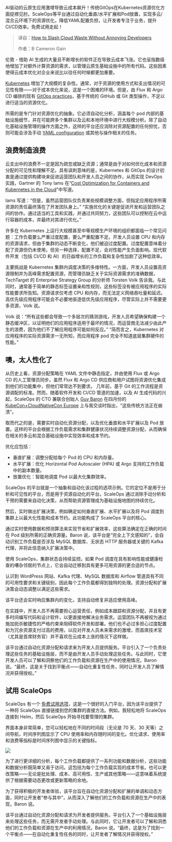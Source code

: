 <!--
title: 如何在不惹恼开发者的情况下削减云浪费
cover: https://cdn.thenewstack.io/media/2025/05/5a30715f-slash-cloud-spend.jpg
summary: AI驱动的云原生应用激增导致云成本飙升！传统GitOps在Kubernetes资源优化方面捉襟见肘。ScaleOps等平台通过自动化垂直/水平扩展和Pod放置，实现多云/混合云环境下的资源优化，降低YAML配置负担，让开发者专注于业务，提升CI/CD效率。免费试用走起！
-->

AI驱动的云原生应用激增导致云成本飙升！传统GitOps在Kubernetes资源优化方面捉襟见肘。ScaleOps等平台通过自动化垂直/水平扩展和Pod放置，实现多云/混合云环境下的资源优化，降低YAML配置负担，让开发者专注于业务，提升CI/CD效率。免费试用走起！

> 译自：[How to Slash Cloud Waste Without Annoying Developers](https://thenewstack.io/how-to-slash-cloud-waste-without-annoying-developers/)
> 
> 作者：B Cameron Gain

伦敦 - 借助 AI 生成的大量且不断增长的软件正在导致云成本飞涨。它也呈指数级地增加了对额外计算资源的需求，以管理云原生基础设施中的所有代码。这些因素使得云成本优化对企业来说比以往任何时候都更加重要。

[Kubernetes](https://thenewstack.io/kubernetes/) 增加了大规模的复杂性。通常，对于资源的使用方式和支出情况的可见性有限——对于成本优化来说，这是一个困难的环境。但是，由 Flux 和 Argo CD 编排的现有 [GitOps practices](https://thenewstack.io/4-core-principles-of-gitops/)，基于传统的 GitHub 或 Git 类型操作，不足以进行适当的资源优化。

所需的是专门针对资源优化的抽象。它必须自动化分析，涵盖每个 pod 内部的基础设施细节，并在可能跨多个集群以及云和本地环境中进行大规模分析。除了自动化基础设施管理的操作方面之外，这样的平台还应消除对资源配置的任何担忧，否则可能会涉及手动 [YAML configuration](https://thenewstack.io/yall-against-my-lingo-why-everyone-hates-on-yaml/) 或其他与操作相关的任务。

## 浪费制造浪费

云支出中的浪费不一定是因为疏忽或缺乏资源；通常是由于对如何优化成本和资源分配的可见性和理解不足。具有讽刺意味的是，Kubernetes 和 GitOps 的设计初衷是通过提供构建块来促进运营团队和开发人员之间的协作，从而实现 DevOps 实践，Gartner 的 Tony Iams 在“[Cost Optimization for Containers and Kubernetes in the Cloud](https://www.gartner.com/en/documents/5692519)”中写道。

Iams 写道：“但是，虽然运营团队仅负责某些规模调整方面，但指定应用程序所需资源的责任最终落在了开发团队身上。” “实施优化的关键是促进开发和运营团队之间的协作。通过适当的工具和实践，并通过共同努力，这些团队可以控制在云中运行容器的成本，并最终对其进行优化。”

许多在 Kubernetes 上运行大规模甚至中等规模生产环境的组织都面临一个常见问题：工作负载要么严重过度配置，要么严重配置不足。开发人员设置 CPU 和内存的资源请求，但由于集群的动态不断变化，他们被迫过度配置。过度配置意味着分配了资源但仍未使用，但另一种选择，配置不足，会对性能产生负面影响。现代软件开发（包括 CI/CD 和 AI）的日益增长的工作负载和复杂性加剧了这种低效率。

主要挑战是 Kubernetes 集群内调度决策的多维特性。一方面，开发人员设置高资源限制并为高峰需求配置资源，而管理员缺乏关于实际资源需求的准确数据，TechTarget 的 Enterprise Strategy Group 的分析师 Torsten Volk 告诉我。与此同时，通常基于简单的静态标签设置亲和性规则，这些标签没有被应用程序的实际性能要求所告知。资源请求仅考虑 CPU 和内存，而无法定义网络吞吐量和延迟。高优先级应用程序可能会不必要地驱逐低优先级应用程序，尽管实际上并不需要更多资源，Volk 说。

Volk 说：“所有这些都会导致一个多层次的猜测游戏，开发人员希望确保构建一个静态缓冲区，以证明他们的应用程序适用于最坏的情况，而运营商无法减少由此产生的浪费，因为他们不了解应用程序可能如何反应。” “简而言之，Kubernetes 对应用程序的实际资源需求一无所知，而应用程序 pod 完全不知道底层集群硬件的性能。”

## 噢，太人性化了

从历史上看，资源分配策略在 YAML 文件中静态指定，并由使用 Flux 或 Argo CD 的人工管理员同步。虽然 Flux 和 Argo CD 供应商和用户试图将资源优化集成到他们的功能集中，但他们常常达不到要求。
几年前，基于 Git 的工作流程是资源调配的标准。然而，随着软件开发和 CI/CD 管道的加速，以及 AI 生成代码的兴起，ScaleOps 的 CTO 兼联合创始人 [Guy Baron](https://www.linkedin.com/in/rhinof/?originalSubdomain=il) 在四月份的 [KubeCon+CloudNativeCon Europe](https://thenewstack.io/kubecon-cloudnativecon-eu-2025/) 上与我交谈时指出，“这些传统方法正在崩溃”。

取而代之的是，需要实时自动化资源分配，以及优化垂直和水平扩展以及 Pod 放置。这样的平台会根据工作负载需求和集群健康状况持续调整资源分配，从而确保在相关的多云和混合基础设施中实现效率和成本节约。

优化应包括：

*   垂直扩展：调整分配给每个 Pod 的 CPU 和内存量。
*   水平扩展：优化 Horizontal Pod Autoscaler (HPA) 或 Argo 支持的工作负载中的副本数量。
*   放置优化：智能地调度 Pod 以最大化集群效率。

ScaleOps 的平台就是一个抽象和自动化该过程的选项示例。它的定位不是用于分析和可见性的平台，而是用于资源自动化的平台。ScaleOps 通过消除手动分析和干预的需要来自动化决策，从而帮助资源管理成为基础设施地图的持续优化。

然后，实时做出扩展决策，例如确定如何垂直扩展、水平扩展以及将 Pod 调度到集群上以最大化性能和成本节约。此功能构成了 ScaleOps 平台的核心。

通过实时使用数据和预测算法来实现节省和扩展效率，这些算法确定在正确的时间在 Pod 级别所需的正确资源量。Baron 说，该平台是“完全上下文感知的”，会自动识别工作负载是否涉及 MySQL 数据库、无状态 HTTP 服务器或关键的 Kafka 代理，并将此信息纳入扩展决策中。

使用 ScaleOps，集群状态会持续监控。如果 Pod 调度在具有影响性能或健康检查的嘈杂邻居的节点上，它会自动迁移到具有更多可用资源的更合适的节点。

认识到 WordPress 网站、Kafka 代理、MySQL 数据库和 Airflow 管道具有不同的可用性要求和关键级别，因此每个工作负载都得到独特的处理。资源分配和扩展决策会动态调整以满足这些需求。

该平台还会实时响应集群内的变化，支持自动修复并适应使用高峰。

在实践中，开发人员不再需要担心运营责任，例如成本跟踪和资源分配，并且有更多时间编写代码和设计软件，以更直接地解决业务需求。运营团队不再被视为通过施加扼杀敏捷性的严格约束来阻碍软件开发和部署。他们也不必过多担心过度配置和为冗余资源支付过高的费用，以应对开发人员未来需求的激增，而首席技术官（尤其是首席财务官）并不喜欢在云成本上涨的情况下这样做。

该平台通过自动化资源分配和请求来为开发人员提供服务。平台引入了一个负责处理这些任务的基础设施层，而不是由开发人员手动处理这些任务。与此同时，它使开发人员可以了解和洞察他们的工作负载和资源在生产中的使用情况，Baron 说。“最终，这是关于找到平衡点——自动化重复性任务，同时让开发人员了解情况并获得授权。”

## 试用 ScaleOps

ScaleOps 有一个 [免费试用选项](https://scaleops.com/)，这是一个很好的入门平台，因为该平台提供了一种将 ScaleOps 直接链接到您的集群的直接方法。例如，我轻松地将 ScaleOps 连接到 Helm，然后 ScaleOps 开始寻找要管理的集群。

界面本身非常简单，您可以轻松地在不同的时间段（无论是 70 天、30 天等）之间导航，时间序列图显示了 CPU 使用率和内存随时间的变化。优化请求、使用率和浪费等指标是时间序列图中显示的关键指标。

![](https://cdn.thenewstack.io/media/2025/05/6f500083-scaleops-dashboard.png)

为了进行更详细的分析，每个工作负载都提供了一系列功能和数据分析，这些功能和数据分析既简单又易于访问。这包括为每个工作负载实现的成本节省。也可以更改策略——无论是批处理、成本、高可用性、生产或其他策略——这意味着系统提供了根据需要动态更改或更新策略的余地。

为了获得积极的开发者体验，该平台旨在自动化资源分配和扩展的单调和动态方面，同时让开发者“参与其中”，从而深入了解他们的工作负载和资源在生产中的表现，Baron 说。

该平台通过自动化资源分配和请求为开发者提供服务。平台引入了一个基础设施层来处理这些任务，而无需开发者手动处理。与此同时，它让开发者可以了解和洞悉他们的工作负载和资源在生产中的利用情况，Baron 说。“最终，这是为了找到一个平衡点——在自动化重复性任务的同时，让开发者了解情况并获得授权。”